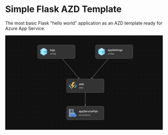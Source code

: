 # Simple Flask AZD Template

The most basic Flask "hello world" application as an AZD template ready for Azure App Service. 

![system diagram](diagram.png)
